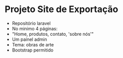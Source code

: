 # Projeto Site de Exportação
- Repositório laravel
- No minimo 4 páginas:
- "Home, produtos, contato, 'sobre nós'"
- Um paínel admin
- Tema: obras de arte
- Bootstrap permitido
